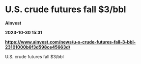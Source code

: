 # U.S. crude futures fall $3/bbl
**AInvest**

**2023-10-30 15:31**

**https://www.ainvest.com/news/u-s-crude-futures-fall-3-bbl-23101000b6f3d598ce45663d/**

U.S. crude futures fall $3/bbl